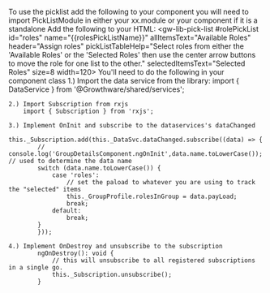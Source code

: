 To use the picklist add the following to your component
    you will need to import PickListModule in either your xx.module or your component if it is a standalone
Add the following to your HTML:
    <gw-lib-pick-list #rolePickList
        id="roles"
        name="{{rolesPickListName}}"
        allItemsText="Available Roles"
        header="Assign roles"
        pickListTableHelp="Select roles from either the 'Available Roles' or the 'Selected Roles' then use the center arrow buttons to move the role for one list to the other."
        selectedItemsText="Selected Roles"
        size=8
        width=120>
    </gw-lib-pick-list>
You'll need to do the following in your component class
    1.) Import the data service from the library:
        import { DataService } from '@Growthware/shared/services';

    2.) Import Subscription from rxjs
        import { Subscription } from 'rxjs';

    3.) Implement OnInit and subscribe to the dataservices's dataChanged
            this._Subscription.add(this._DataSvc.dataChanged.subscribe((data) => {
            // console.log('GroupDetailsComponent.ngOnInit',data.name.toLowerCase()); // used to determine the data name 
            switch (data.name.toLowerCase()) {
                case 'roles':
                    // set the paload to whatever you are using to track the "selected" items
                    this._GroupProfile.rolesInGroup = data.payLoad;
                    break;
                default:
                    break;
            }
            }));

    4.) Implement OnDestroy and unsubscribe to the subscription
            ngOnDestroy(): void {
                // this will unsubscribe to all registered subscriptions in a single go.
                this._Subscription.unsubscribe();
            }
